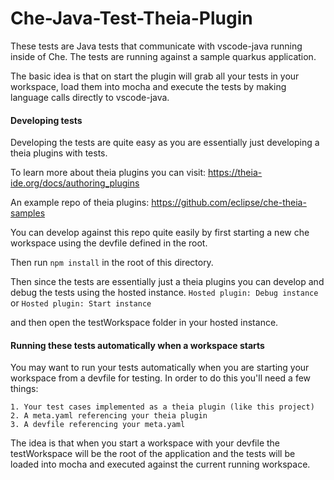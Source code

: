 # Che-Java-Test-Theia-Plugin
These tests are Java tests that communicate with vscode-java running inside of Che.
The tests are running against a sample quarkus application.

The basic idea is that on start the plugin will grab all your tests in your workspace, load them into
mocha and execute the tests by making language calls directly to vscode-java.

#### Developing tests
Developing the tests are quite easy as you are essentially just developing a theia plugins with tests.

To learn more about theia plugins you can visit: https://theia-ide.org/docs/authoring_plugins

An example repo of theia plugins: https://github.com/eclipse/che-theia-samples

You can develop against this repo quite easily by first starting a new che workspace using the devfile defined in the root.

Then run `npm install` in the root of this directory.

Then since the tests are essentially just a theia plugins you can develop and debug the tests using the hosted instance.
`Hosted plugin: Debug instance` or `Hosted plugin: Start instance`

and then open the testWorkspace folder in your hosted instance.

#### Running these tests automatically when a workspace starts
You may want to run your tests automatically when you are starting your workspace from a devfile for testing.
In order to do this you'll need a few things:

    1. Your test cases implemented as a theia plugin (like this project)
    2. A meta.yaml referencing your theia plugin
    3. A devfile referencing your meta.yaml

The idea is that when you start a workspace with your devfile the testWorkspace will be the root of the application
and the tests will be loaded into mocha and executed against the current running workspace.

